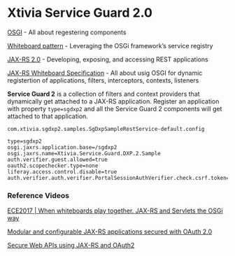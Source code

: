 # Xtivia Service Guard 2.0
[OSGI](https://www.osgi.org/) - All about regestering components

[Whiteboard pattern](https://docs.osgi.org/whitepaper/whiteboard-pattern/) - Leveraging the OSGi framework’s service registry

[JAX-RS 2.0](https://jcp.org/en/jsr/detail?id=339) - Developing, exposing, and accessing REST applications

[JAX-RS Whiteboard Specification](https://docs.osgi.org/specification/osgi.cmpn/7.0.0/service.jaxrs.html) - All about usig OSGI for dynamic registertion of applications, filters, interceptors, contexts, listeners

**Service Guard 2** is a collection of filters and context providers that dynamically get attached to a JAX-RS application.
Register an application with property `type=sgdxp2` and all the Service Guard 2 components will get attached to that application.

`com.xtivia.sgdxp2.samples.SgDxpSampleRestService-default.config`

```
type=sgdxp2
osgi.jaxrs.application.base=/sgdxp2
osgi.jaxrs.name=Xtivia.Service.Guard.DXP.2.Sample
auth.verifier.guest.allowed=true
oauth2.scopechecker.type=none
liferay.access.control.disable=true
auth.verifier.auth.verifier.PortalSessionAuthVerifier.check.csrf.token=false
```

### Reference Videos
[ECE2017 | When whiteboards play together. JAX-RS and Servlets the OSGi way](https://www.youtube.com/watch?v=26IP3u4b258&t=897s)

[Modular and configurable JAX-RS applications secured with OAuth 2.0](https://www.youtube.com/watch?v=H8FPO0nxiJo)

[Secure Web APIs using JAX-RS and OAuth2](https://www.youtube.com/watch?v=fneSTbTSxZw)